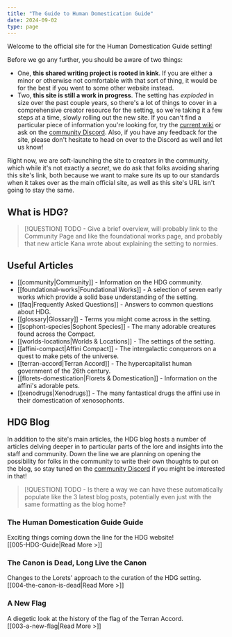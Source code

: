 ```yaml
---
title: "The Guide to Human Domestication Guide"
date: 2024-09-02
type: page
---
```

Welcome to the official site for the Human Domestication Guide setting!

Before we go any further, you should be aware of two things:
- One, **this shared writing project is rooted in kink**. If you are either a minor or otherwise not comfortable with that sort of thing, it would be for the best if you went to some other website instead.
- Two, **this site is still a work in progress**. The setting has _exploded_ in size over the past couple years, so there's a lot of things to cover in a comprehensive creator resource for the setting, so we're taking it a few steps at a time, slowly rolling out the new site. If you can't find a particular piece of information you're looking for, try the [current wiki](https://humandomestication.guide/) or ask on the [community Discord](http://discord.humandomestication.guide/). Also, if you have any feedback for the site, please don't hesitate to head on over to the Discord as well and let us know!

Right now, we are soft-launching the site to creators in the community, which while it's not exactly a _secret_, we do ask that folks avoiding sharing this site's link, both because we want to make sure its up to our standards when it takes over as the main official site, as well as this site's URL isn't going to stay the same.
## What is HDG?
> [!QUESTION]
> TODO - Give a brief overview, will probably link to the Community Page and like the foundational works page, and probably that new article Kana wrote about explaining the setting to normies.
## Useful Articles
- [[community|Community]] - Information on the HDG community.
- [[foundational-works|Foundational Works]] - A selection of seven early works which provide a solid base understanding of the setting.
- [[faq|Frequently Asked Questions]] - Answers to common questions about HDG.
- [[glossary|Glossary]] - Terms you might come across in the setting.<br>
- [[sophont-species|Sophont Species]] - The many adorable creatures found across the Compact.
- [[worlds-locations|Worlds & Locations]] - The settings of the setting.<br>
- [[affini-compact|Affini Compact]] - The intergalactic conquerors on a quest to make pets of the universe.
- [[terran-accord|Terran Accord]] - The hypercapitalist human government of the 26th century.
- [[florets-domestication|Florets & Domestication]] - Information on the affini's adorable pets.
- [[xenodrugs|Xenodrugs]] - The many fantastical drugs the affini use in their domestication of xenosophonts.
## HDG Blog
In addition to the site's main articles, the HDG blog hosts a number of articles delving deeper in to particular parts of the lore and insights into the staff and community. Down the line we are planning on opening the possibility for folks in the community to write their own thoughts to put on the blog, so stay tuned on the [community Discord](http://discord.humandomestication.guide/) if you might be interested in that!


> [!QUESTION]
> TODO - Is there a way we can have these automatically populate like the 3 latest blog posts, potentially even just with the same formatting as the blog home?

### The Human Domestication Guide Guide
Exciting things coming down the line for the HDG website!<br>[[005-HDG-Guide|Read More >]]
### The Canon is Dead, Long Live the Canon
Changes to the Lorets' approach to the curation of the HDG setting.<br>[[004-the-canon-is-dead|Read More >]]
### A New Flag
A diegetic look at the history of the flag of the Terran Accord.<br>[[003-a-new-flag|Read More >]]